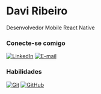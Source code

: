 # Davi Ribeiro

Desenvolvedor Mobile React Native

### Conecte-se comigo
[![LinkedIn](https://img.shields.io/badge/-LinkedIn-000?style=for-the-badge&logo=linkedin&logoColor=30A3DC)](https://www.linkedin.com/in/daviirb/)
[![E-mail](https://img.shields.io/badge/-Email-000?style=for-the-badge&logo=microsoft-outlook&logoColor=E94D5F)](mailto:davi.rb@hotmail.com)


### Habilidades
[![Git](https://img.shields.io/badge/Git-000?style=for-the-badge&logo=git&logoColor=E94D5F)](https://git-scm.com/doc) 
[![GitHub](https://img.shields.io/badge/GitHub-000?style=for-the-badge&logo=github&logoColor=30A3DC)](https://docs.github.com/)

